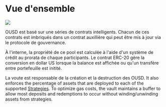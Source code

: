 # Vue d'ensemble

![](../.gitbook/assets/ousd_docs_graphics_3.png)

OUSD est basé sur une séries de contrats intelligents. Chacun de ces contrats est imbriqués dans un contrat auxillière qui peut être mis à jour via le protocole de gouvernance.

À l'interne, la propriété de ce pool est calculée à l'aide d'un système de crédit au prorata de chaque participants. Le contrat ERC-20 gère la conversion en dollar US lorsque la balance est affichée ou qu'un transfère entre portefeuille est initité.

La voute est responsable de la création et la destruction des OUSD. It also enforces the percentage of assets that are deployed to each of the supported [Strategies](../core-concepts/supported-strategies/). To optimize gas costs, the vault maintains a buffer to allow most deposits and redemptions to occur without winding/unwinding assets from strategies.



